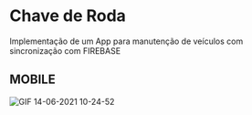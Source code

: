 # Chave de Roda
Implementação de um App para manutenção de veículos com sincronização com FIREBASE



## MOBILE

![GIF 14-06-2021 10-24-52](https://raw.githubusercontent.com/jordanruan/chavederoda/master/GIF%2014-06-2021%2010-24-52.gif)
